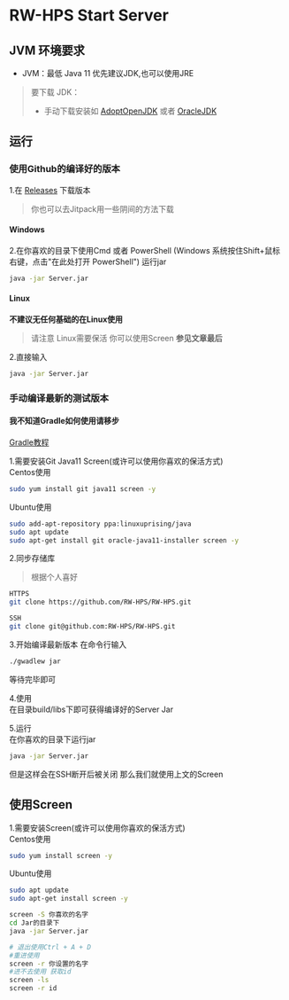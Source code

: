 # RW-HPS Start Server
## JVM 环境要求
- JVM：最低 Java 11 优先建议JDK,也可以使用JRE

> 要下载 JDK：
> - 手动下载安装如 [AdoptOpenJDK](https://adoptopenjdk.net/) 或者 [OracleJDK](https://www.oracle.com/java/technologies/javase-downloads.html) 

## 运行
### 使用Github的编译好的版本
1.在 [Releases](https://github.com/RW-HPS/RW-HPS/releases) 下载版本
> 你也可以去Jitpack用一些阴间的方法下载

#### Windows
2.在你喜欢的目录下使用Cmd 或者 PowerShell (Windows 系统按住Shift+鼠标右键，点击"在此处打开 PowerShell") 运行jar
```bash
java -jar Server.jar
```

#### Linux 
**不建议无任何基础的在Linux使用**
> 请注意 Linux需要保活  你可以使用Screen **参见文章最后**  

2.直接输入
```bash
java -jar Server.jar
```

### 手动编译最新的测试版本
#### 我不知道Gradle如何使用请移步
[Gradle教程](Gradle.md)  

1.需要安装Git Java11 Screen(或许可以使用你喜欢的保活方式)      
Centos使用  
```bash  
sudo yum install git java11 screen -y
```
Ubuntu使用  
```bash  
sudo add-apt-repository ppa:linuxuprising/java
sudo apt update
sudo apt-get install git oracle-java11-installer screen -y  
```
2.同步存储库
>根据个人喜好  
```bash
HTTPS  
git clone https://github.com/RW-HPS/RW-HPS.git
``` 
```bash  
SSH
git clone git@github.com:RW-HPS/RW-HPS.git  
```
3.开始编译最新版本
在命令行输入
```bash
./gwadlew jar
```
等待完毕即可

4.使用  
在目录build/libs下即可获得编译好的Server Jar

5.运行  
在你喜欢的目录下运行jar
```bash
java -jar Server.jar
```
但是这样会在SSH断开后被关闭 那么我们就使用上文的Screen


## 使用Screen
1.需要安装Screen(或许可以使用你喜欢的保活方式)      
Centos使用
```bash  
sudo yum install screen -y
```
Ubuntu使用
```bash  
sudo apt update
sudo apt-get install screen -y  
```

```bash
screen -S 你喜欢的名字
cd Jar的目录下
java -jar Server.jar

# 退出使用Ctrl + A + D
#重进使用
screen -r 你设置的名字
#进不去使用 获取id
screen -ls
screen -r id
```